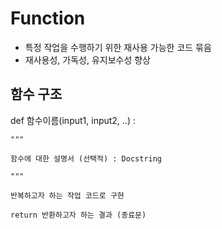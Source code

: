 # Function
- 특정 작업을 수행하기 위한 재사용 가능한 코드 묶음
- 재사용성, 가독성, 유지보수성 향상

## 함수 구조

def 함수이름(input1, input2, ..) : 

    """

    함수에 대한 설명서 (선택적) : Docstring

    """

    반복하고자 하는 작업 코드로 구현

    return 반환하고자 하는 결과 (종료문)

